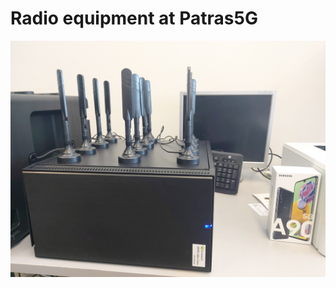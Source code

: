 <!-- TITLE: Radio Equipment -->
<!-- SUBTITLE: Radio equipment at Patras5G -->

# Radio equipment at Patras5G


![Amarisoft Indoor](/uploads/images/amarisoft-indoor.jpg "Amarisoft Indoor")